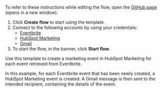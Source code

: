 To refer to these instructions while editing the flow, open the [GitHub page](https://github.com/ot4i/app-connect-templates/tree/main/resources/markdown/Create%20a%20marketing%20event%20in%20HubSpot%20Marketing%20and%20send%20event%20details%20through%20Gmail%20for%20each%20Eventbrite%20event_instructions.md) (opens in a new window).

1. Click **Create flow** to start using the template.
2. Connect to the following accounts by using your credentials:
   - [Eventbrite](https://www.ibm.com/docs/en/app-connect/containers_cd?topic=apps-eventbrite)
   - [HubSpot Marketing](https://www.ibm.com/docs/en/app-connect/containers_cd?topic=apps-hubspot-marketing)
   - [Gmail](https://www.ibm.com/docs/en/app-connect/containers_cd?topic=apps-gmail) 
3. To start the flow, in the banner, click **Start flow**.


Use this template to create a marketing event in HubSpot Marketing for each event retrieved from Eventbrite. 

In this example, for each Eventbrite event that has been newly created, a HubSpot Marketing event is created. A Gmail message is then sent to the intended recipient, containing the details of the event.


